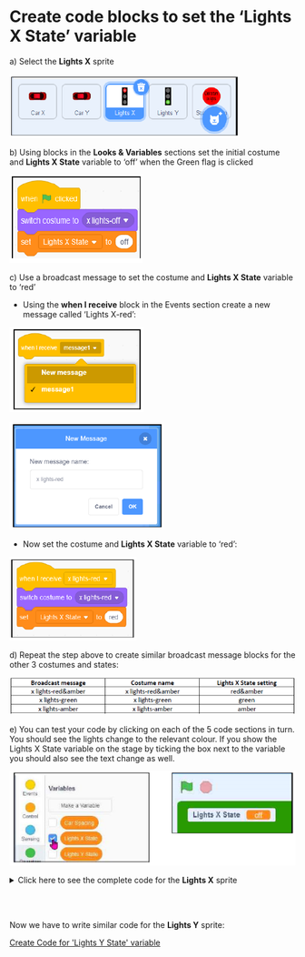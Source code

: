 # Create code blocks to set the ‘Lights X State’ variable

a) Select the **Lights X** sprite

![select Lights X sprite](LightsX01.png "LightsX01")

b) Using blocks in the **Looks & Variables** sections set the initial costume and **Lights X State** variable to ‘off’ when the Green flag is clicked

![green flag switch](LightsX02.png "LightsX02")

c) Use a broadcast message to set the costume and **Lights X State** variable to ‘red’

* Using the **when I receive** block in the Events section create a new message called ‘Lights X-red’:

![broadcast 1](LightsX03.png "LightsX03")

![broadcast 2](LightsX04.png "LightsX04")

* Now set the costume and **Lights X State** variable to ‘red’:

![receive switch](LightsX05.png "LightsX05")

d) Repeat the step above to create similar broadcast message blocks for the other 3 costumes and states:

![message table](LightsX06.png "LightsX06")

e) You can test your code by clicking on each of the 5 code sections in turn. You should see the lights change to the relevant colour. If you show the Lights X State variable on the stage by ticking the box next to the variable you should also see the text change as well.

![display variable](LightsX08.png "LightsX08")

<details><summary>Click here to see the complete code for the <b>Lights X</b> sprite</summary>

![Lights X code](LightsX07.png "LightsX07")

</details>

<br></br>

Now we have to write similar code for the **Lights Y** sprite:

[Create Code for 'Lights Y State' variable](../03-LightsYState/README.md)
